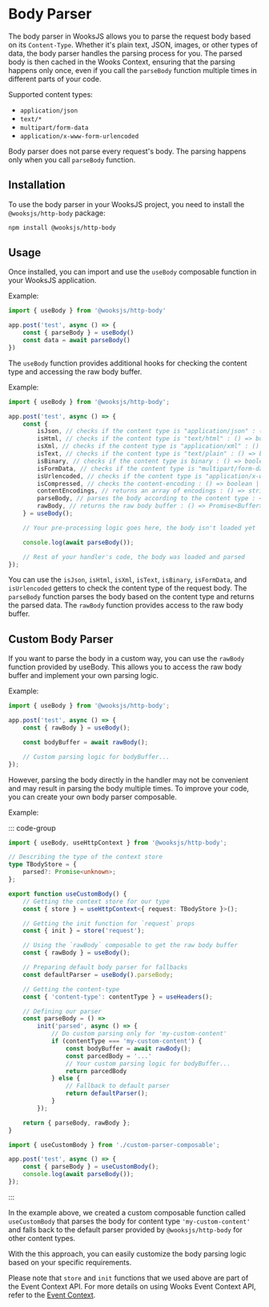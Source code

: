# Body Parser

The body parser in WooksJS allows you to parse the request body based on its `Content-Type`.
Whether it's plain text, JSON, images, or other types of data, the body parser handles the parsing process for you.
The parsed body is then cached in the Wooks Context, ensuring that the parsing happens only once,
even if you call the `parseBody` function multiple times in different parts of your code.

Supported content types:

-   `application/json`
-   `text/*`
-   `multipart/form-data`
-   `application/x-www-form-urlencoded`

Body parser does not parse every request's body. The parsing happens only when you call `parseBody` function.

## Installation

To use the body parser in your WooksJS project, you need to install the `@wooksjs/http-body` package:

```bash
npm install @wooksjs/http-body
```

## Usage

Once installed, you can import and use the `useBody` composable function in your WooksJS application.

Example:
```js
import { useBody } from '@wooksjs/http-body'

app.post('test', async () => {
    const { parseBody } = useBody()
    const data = await parseBody()
})
```
The `useBody` function provides additional hooks for checking the content type and accessing the raw body buffer.

Example:

```js
import { useBody } from '@wooksjs/http-body';

app.post('test', async () => {
    const {
        isJson, // checks if the content type is "application/json" : () => boolean;
        isHtml, // checks if the content type is "text/html" : () => boolean;
        isXml, // checks if the content type is "application/xml" : () => boolean;
        isText, // checks if the content type is "text/plain" : () => boolean;
        isBinary, // checks if the content type is binary : () => boolean;
        isFormData, // checks if the content type is "multipart/form-data" : () => boolean;
        isUrlencoded, // checks if the content type is "application/x-www-form-urlencoded" : () => boolean;
        isCompressed, // checks the content-encoding : () => boolean | undefined;
        contentEncodings, // returns an array of encodings : () => string[];
        parseBody, // parses the body according to the content type : <T = unknown>() => Promise<T>;
        rawBody, // returns the raw body buffer : () => Promise<Buffer>;
    } = useBody();

    // Your pre-processing logic goes here, the body isn't loaded yet

    console.log(await parseBody());

    // Rest of your handler's code, the body was loaded and parsed
});
```

You can use the `isJson`, `isHtml`, `isXml`, `isText`, `isBinary`, `isFormData`, and `isUrlencoded` getters
to check the content type of the request body.
The `parseBody` function parses the body based on the content type and returns the parsed data.
The `rawBody` function provides access to the raw body buffer.

## Custom Body Parser

If you want to parse the body in a custom way, you can use the
`rawBody` function provided by useBody.
This allows you to access the raw body buffer and implement your own parsing logic.

Example:
```js
import { useBody } from '@wooksjs/http-body';

app.post('test', async () => {
    const { rawBody } = useBody();

    const bodyBuffer = await rawBody();

    // Custom parsing logic for bodyBuffer...
});
```

However, parsing the body directly in the handler may not be convenient and may result in parsing the body multiple times.
To improve your code, you can create your own body parser composable.

Example:

::: code-group

```ts [custom-parser-composable.ts]
import { useBody, useHttpContext } from '@wooksjs/http-body';

// Describing the type of the context store
type TBodyStore = {
    parsed?: Promise<unknown>;
};

export function useCustomBody() {
    // Getting the context store for our type
    const { store } = useHttpContext<{ request: TBodyStore }>();

    // Getting the init function for `request` props
    const { init } = store('request');

    // Using the `rawBody` composable to get the raw body buffer
    const { rawBody } = useBody();

    // Preparing default body parser for fallbacks
    const defaultParser = useBody().parseBody;

    // Getting the content-type
    const { 'content-type': contentType } = useHeaders();

    // Defining our parser
    const parseBody = () =>
        init('parsed', async () => {
            // Do custom parsing only for 'my-custom-content'
            if (contentType === 'my-custom-content') {
                const bodyBuffer = await rawBody();
                const parcedBody = '...'
                // Your custom parsing logic for bodyBuffer...
                return parcedBody
            } else {
                // Fallback to default parser
                return defaultParser();
            }
        });

    return { parseBody, rawBody };
}
```

```ts [index.ts]
import { useCustomBody } from './custom-parser-composable';

app.post('test', async () => {
    const { parseBody } = useCustomBody();
    console.log(await parseBody());
});
```

:::

In the example above, we created a custom composable function called `useCustomBody`
that parses the body for content type `'my-custom-content'` and falls back to the default
parser provided by `@wooksjs/http-body` for other content types.

With the this approach, you can easily customize the body parsing logic based on your specific requirements.

Please note that `store` and `init` functions that we used above are part of the Event Context API.
For more details on using Wooks Event Context API, refer to the [Event Context](../advanced/context.md).
